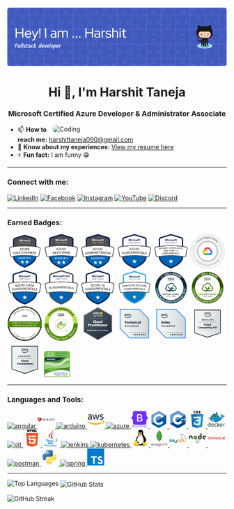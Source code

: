 ![Header](./github-header-image.png)

<h1 align="center">Hi 👋, I'm Harshit Taneja</h1>
<h3 align="center">Microsoft Certified Azure Developer & Administrator Associate</h3>

<img align="right" alt="Coding" style="border-radius: 20px;" width="400" src="https://miro.medium.com/v2/resize:fit:828/format:webp/1*zVnWJtyGOX_kUIDm6ccCfQ.gif">

- 📫 **How to reach me:** [harshittaneja090@gmail.com](mailto:harshittaneja090@gmail.com)  
- 📄 **Know about my experiences:** [View my resume here](https://drive.google.com/file/d/1nvo6CDkmt9JlJXY5jvYTKgl4IQ_ZmWnI/view?usp=sharing)  
- ⚡ **Fun fact:** I am funny 😁  

---

<h3 align="left">Connect with me:</h3>
<p align="left">
  <a href="https://linkedin.com/in/harshittaneja" target="blank"><img align="center" src="https://raw.githubusercontent.com/rahuldkjain/github-profile-readme-generator/master/src/images/icons/Social/linked-in-alt.svg" alt="LinkedIn" height="30" width="40" /></a>
  <a href="https://fb.com/harshittaneja090" target="blank"><img align="center" src="https://raw.githubusercontent.com/rahuldkjain/github-profile-readme-generator/master/src/images/icons/Social/facebook.svg" alt="Facebook" height="30" width="40" /></a>
  <a href="https://instagram.com/harshit___taneja" target="blank"><img align="center" src="https://raw.githubusercontent.com/rahuldkjain/github-profile-readme-generator/master/src/images/icons/Social/instagram.svg" alt="Instagram" height="30" width="40" /></a>
  <a href="https://www.youtube.com/c/harshit_taneja" target="blank"><img align="center" src="https://raw.githubusercontent.com/rahuldkjain/github-profile-readme-generator/master/src/images/icons/Social/youtube.svg" alt="YouTube" height="30" width="40" /></a>
  <a href="https://discord.gg/harshit_taneja" target="blank"><img align="center" src="https://raw.githubusercontent.com/rahuldkjain/github-profile-readme-generator/master/src/images/icons/Social/discord.svg" alt="Discord" height="30" width="40" /></a>
</p>

---

<h3 align="left">Earned Badges:</h3>
<p>
<a href="https://learn.microsoft.com/en-us/credentials/certifications/azure-data-engineer/?practice-assessment-type=certification&source=learn" target="blank"><img src="All badges/azure-Data Engineer Associate.png"  width="80" height="80"/></a>
<a href="https://learn.microsoft.com/en-us/credentials/certifications/azure-developer/?practice-assessment-type=certification" target="blank"><img src="All badges/microsoft-certified-azure-developer-associate.1.png"  width="80" height="80"/></a>
<a href="https://learn.microsoft.com/en-us/credentials/certifications/azure-administrator/?practice-assessment-type=certification" target="blank"><img src="All badges/microsoft-certified-azure-administrator-associate.1.png"  width="80" height="80"/></a>
<a href="https://www.credly.com/org/microsoft-certification/badge/microsoft-certified-azure-fundamentals" target="blank"><img src="All badges/microsoft-certified-azure-fundamentals.png"  width="80" height="80"/></a>
<a href="https://www.credly.com/org/microsoft-certification/badge/microsoft-certified-security-compliance-and-identity-fundamentals" target="blank"><img src="All badges/microsoft-certified-security-compliance-and-identity-fundamentals.png"  width="80" height="80"/></a>
<a href="https://www.credly.com/org/google-cloud/badge/cloud-digital-leader-certification" target="blank"><img src="All badges/cloud-digital-leader-certification.png"  width="80" height="80"/></a>
<a href="https://www.credly.com/org/microsoft-certification/badge/microsoft-certified-azure-data-fundamentals" target="blank"><img src="All badges/microsoft-certified-azure-data-fundamentals.png"  width="80" height="80"/></a>
<a href="https://www.credly.com/org/microsoft-certification/badge/microsoft-365-certified-fundamentals" target="blank"><img src="All badges/microsoft-365-certified-fundamentals.png"  width="80" height="80"/></a>
<a href="https://www.credly.com/org/microsoft-certification/badge/microsoft-certified-azure-ai-fundamentals" target="blank"><img src="All badges/microsoft-certified-azure-ai-fundamentals.png"  width="80" height="80"/></a>
<a href="https://www.credly.com/org/microsoft-certification/badge/microsoft-certified-power-platform-fundamentals" target="blank"><img src="All badges/microsoft-certified-azure-pl-fundamentals.png.png"  width="80" height="80"/></a>
<a href="#" target="blank"><img src="All badges/cloud-application-developer-2019-mastery-award.png"  width="80" height="80"/></a>
<a href="#" target="blank"><img src="All badges/cloud-application-developer-2019-explorer-award.png"  width="80" height="80"/></a>
<a href="https://www.credly.com/org/ibm/badge/building-cloud-native-and-multicloud-applications" target="blank"><img src="All badges/building-cloud-native-and-multicloud-applications.png"  width="80" height="80"/></a>
<a href="https://www.credly.com/org/ibm/badge/docker-essentials-a-developer-introduction" target="blank"><img src="All badges/docker-essentials-a-developer-introduction.png"  width="80" height="80"/></a>
<a href="https://www.credly.com/org/amazon-web-services/badge/aws-certified-cloud-practitioner" target="blank"><img src="All badges/aws-certified-cloud-practitioner.png"  width="80" height="80"/></a>
<a href="https://www.credly.com/org/amazon-web-services/badge/aws-partner-accreditation-technical" target="blank"><img src="All badges/aws-partner-accreditation-technical.png"  width="80" height="80"/></a>
<a href="https://www.credly.com/org/amazon-web-services/badge/aws-partner-sales-accreditation-business" target="blank"><img src="All badges/aws-partner-sales-accreditation-business.png"  width="80" height="80"/></a>
<a href="https://www.credly.com/org/amazon-web-services/badge/aws-educate-introduction-to-cloud-101" target="blank"><img src="All badges/aws-educate-introduction-to-cloud-101.png"  width="80" height="80"/></a>
<a href="https://www.credly.com/org/amazon-web-services/badge/aws-academy-graduate-aws-academy-cloud-foundations" target="blank"><img src="All badges/aws-academy-graduate-aws-academy-cloud-foundations.png"  width="80" height="80"/></a>
<a href="https://www.credly.com/org/cisco/badge/introduction-to-packet-tracer" target="blank"><img src="All badges/introduction-to-packet-tracer.png"  width="60" height="60"/></a>
  <!-- Add additional badges here -->
</p>

---

<h3 align="left">Languages and Tools:</h3>
<p align="left">
  <p align="left"> <a href="https://angular.io" target="_blank" rel="noreferrer"> <img src="https://angular.io/assets/images/logos/angular/angular.svg" alt="angular" width="40" height="40"/> </a> <a href="https://angular.io" target="_blank" rel="noreferrer"> <img src="https://raw.githubusercontent.com/devicons/devicon/master/icons/angularjs/angularjs-original-wordmark.svg" alt="angularjs" width="40" height="40"/> </a> <a href="https://www.arduino.cc/" target="_blank" rel="noreferrer"> <img src="https://cdn.worldvectorlogo.com/logos/arduino-1.svg" alt="arduino" width="40" height="40"/> </a> <a href="https://aws.amazon.com" target="_blank" rel="noreferrer"> <img src="https://raw.githubusercontent.com/devicons/devicon/master/icons/amazonwebservices/amazonwebservices-original-wordmark.svg" alt="aws" width="40" height="40"/> </a> <a href="https://azure.microsoft.com/en-in/" target="_blank" rel="noreferrer"> <img src="https://www.vectorlogo.zone/logos/microsoft_azure/microsoft_azure-icon.svg" alt="azure" width="40" height="40"/> </a> <a href="https://getbootstrap.com" target="_blank" rel="noreferrer"> <img src="https://raw.githubusercontent.com/devicons/devicon/master/icons/bootstrap/bootstrap-plain-wordmark.svg" alt="bootstrap" width="40" height="40"/> </a> <a href="https://www.cprogramming.com/" target="_blank" rel="noreferrer"> <img src="https://raw.githubusercontent.com/devicons/devicon/master/icons/c/c-original.svg" alt="c" width="40" height="40"/> </a> <a href="https://www.w3schools.com/cpp/" target="_blank" rel="noreferrer"> <img src="https://raw.githubusercontent.com/devicons/devicon/master/icons/cplusplus/cplusplus-original.svg" alt="cplusplus" width="40" height="40"/> </a> <a href="https://www.w3schools.com/css/" target="_blank" rel="noreferrer"> <img src="https://raw.githubusercontent.com/devicons/devicon/master/icons/css3/css3-original-wordmark.svg" alt="css3" width="40" height="40"/> </a> <a href="https://www.docker.com/" target="_blank" rel="noreferrer"> <img src="https://raw.githubusercontent.com/devicons/devicon/master/icons/docker/docker-original-wordmark.svg" alt="docker" width="40" height="40"/> </a> <a href="https://git-scm.com/" target="_blank" rel="noreferrer"> <img src="https://www.vectorlogo.zone/logos/git-scm/git-scm-icon.svg" alt="git" width="40" height="40"/> </a> <a href="https://www.w3.org/html/" target="_blank" rel="noreferrer"> <img src="https://raw.githubusercontent.com/devicons/devicon/master/icons/html5/html5-original-wordmark.svg" alt="html5" width="40" height="40"/> </a> <a href="https://www.java.com" target="_blank" rel="noreferrer"> <img src="https://raw.githubusercontent.com/devicons/devicon/master/icons/java/java-original.svg" alt="java" width="40" height="40"/> </a> <a href="https://www.jenkins.io" target="_blank" rel="noreferrer"> <img src="https://www.vectorlogo.zone/logos/jenkins/jenkins-icon.svg" alt="jenkins" width="40" height="40"/> </a> <a href="https://kubernetes.io" target="_blank" rel="noreferrer"> <img src="https://www.vectorlogo.zone/logos/kubernetes/kubernetes-icon.svg" alt="kubernetes" width="40" height="40"/> </a> <a href="https://www.linux.org/" target="_blank" rel="noreferrer"> <img src="https://raw.githubusercontent.com/devicons/devicon/master/icons/linux/linux-original.svg" alt="linux" width="40" height="40"/> </a> <a href="https://www.mongodb.com/" target="_blank" rel="noreferrer"> <img src="https://raw.githubusercontent.com/devicons/devicon/master/icons/mongodb/mongodb-original-wordmark.svg" alt="mongodb" width="40" height="40"/> </a> <a href="https://www.mysql.com/" target="_blank" rel="noreferrer"> <img src="https://raw.githubusercontent.com/devicons/devicon/master/icons/mysql/mysql-original-wordmark.svg" alt="mysql" width="40" height="40"/> </a> <a href="https://nodejs.org" target="_blank" rel="noreferrer"> <img src="https://raw.githubusercontent.com/devicons/devicon/master/icons/nodejs/nodejs-original-wordmark.svg" alt="nodejs" width="40" height="40"/> </a> <a href="https://www.oracle.com/" target="_blank" rel="noreferrer"> <img src="https://raw.githubusercontent.com/devicons/devicon/master/icons/oracle/oracle-original.svg" alt="oracle" width="40" height="40"/> </a> <a href="https://postman.com" target="_blank" rel="noreferrer"> <img src="https://www.vectorlogo.zone/logos/getpostman/getpostman-icon.svg" alt="postman" width="40" height="40"/> </a> <a href="https://www.python.org" target="_blank" rel="noreferrer"> <img src="https://raw.githubusercontent.com/devicons/devicon/master/icons/python/python-original.svg" alt="python" width="40" height="40"/> </a> <a href="https://spring.io/" target="_blank" rel="noreferrer"> <img src="https://www.vectorlogo.zone/logos/springio/springio-icon.svg" alt="spring" width="40" height="40"/> </a> <a href="https://www.typescriptlang.org/" target="_blank" rel="noreferrer"> <img src="https://raw.githubusercontent.com/devicons/devicon/master/icons/typescript/typescript-original.svg" alt="typescript" width="40" height="40"/> </a> </p>
</p>

---

<p><img align="left" src="https://github-readme-stats.vercel.app/api/top-langs?username=harshittaneja&show_icons=true&locale=en&layout=compact" alt="Top Languages" /></p>

<p>&nbsp;<img align="center" src="https://github-readme-stats.vercel.app/api?username=harshittaneja&show_icons=true&locale=en" alt="GitHub Stats" /></p>

<p><img align="center" src="https://github-readme-streak-stats.herokuapp.com/?user=harshittaneja&" alt="GitHub Streak" /></p>
